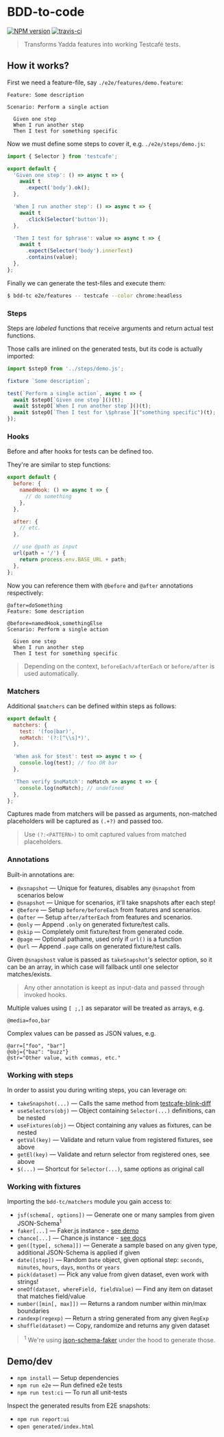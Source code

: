 # BDD-to-code

[![NPM version](https://badge.fury.io/js/bdd-tc.png)](http://badge.fury.io/js/bdd-tc)
[![travis-ci](https://api.travis-ci.org/tacoss/bdd-tc.svg)](https://travis-ci.org/tacoss/bdd-tc)

> Transforms Yadda features into working Testcafé tests.

## How it works?

First we need a feature-file, say `./e2e/features/demo.feature`:

```feature
Feature: Some description

Scenario: Perform a single action

  Given one step
  When I run another step
  Then I test for something specific
```

Now we must define some steps to cover it, e.g. `./e2e/steps/demo.js`:

```js
import { Selector } from 'testcafe';

export default {
  'Given one step': () => async t => {
    await t
      .expect('body').ok();
  },

  'When I run another step': () => async t => {
    await t
      .click(Selector('button'));
  },

  'Then I test for $phrase': value => async t => {
    await t
      .expect(Selector('body').innerText)
      .contains(value);
  },
};
```

Finally we can generate the test-files and execute them:

```bash
$ bdd-tc e2e/features -- testcafe --color chrome:headless
```

### Steps

Steps are _labeled_ functions that receive arguments and return actual test functions.

Those calls are inlined on the generated tests, but its code is actually imported:


```js
import $step0 from '../steps/demo.js';

fixture `Some description`;

test(`Perform a single action`, async t => {
  await $step0[`Given one step`]()(t);
  await $step0[`When I run another step`]()(t);
  await $step0[`Then I test for \$phrase`]("something specific")(t);
});
```

### Hooks

Before and after hooks for tests can be defined too.

They're are similar to step functions:

```js
export default {
  before: {
    namedHook: () => async t => {
      // do something
    },
  },

  after: {
    // etc.
  },

  // use @path as input
  url(path = '/') {
    return process.env.BASE_URL + path;
  },
};
```

Now you can reference them with `@before` and `@after` annotations respectively:

```behat
@after=doSomething
Feature: Some description

@before=namedHook,somethingElse
Scenario: Perform a single action

  Given one step
  When I run another step
  Then I test for something specific
```

> Depending on the context, `beforeEach/afterEach` or `before/after` is used automatically.

### Matchers

Additional `$matchers` can be defined within steps as follows:

```js
export default {
  matchers: {
    test: '(foo|bar)',
    noMatch: '(?:[^\\s]*)',
  },

  'When ask for $test': test => async t => {
    console.log(test); // foo OR bar
  },

  'Then verify $noMatch': noMatch => async t => {
    console.log(noMatch); // undefined
  },
};
```

Captures made from matchers will be passed as arguments, non-matched placeholders will be captured as `(.+?)` and passed too.

> Use `(?:<PATTERN>)` to omit captured values from matched placeholders.

### Annotations

Built-in annotations are:

- `@xsnapshot` &mdash; Unique for features, disables any `@snapshot` from scenarios below
- `@snapshot` &mdash; Unique for scenarios, it'll take snapshots after each step!
- `@before` &mdash; Setup `before/beforeEach` from features and scenarios.
- `@after` &mdash; Setup `after/afterEach` from features and scenarios.
- `@only` &mdash; Append `.only` on generated fixture/test calls.
- `@skip` &mdash; Completely omit fixture/test from generated code.
- `@page` &mdash; Optional pathame, used only if `url()` is a function
- `@url` &mdash; Append `.page` calls on generated fixture/test calls.

Given `@snapshost` value is passed as `takeSnapshot`'s selector option, so it can be an array, in which case will fallback until one selector matches/exists.

> Any other annotation is keept as input-data and passed through invoked hooks.

Multiple values using `[ ;,]` as separator will be treated as arrays, e.g.

```behat
@media=foo,bar
```

Complex values can be passed as JSON values, e.g.

```behat
@arr=["foo", "bar"]
@obj={"baz": "buzz"}
@str="Other value, with commas, etc."
```

### Working with steps

In order to assist you during writing steps, you can leverage on:

- `takeSnapshot(...)` &mdash; Calls the same method from [testcafe-blink-diff](https://www.npmjs.com/package/testcafe-blink-diff)
- `useSelectors(obj)` &mdash; Object containing `Selector(...)` definitions, can be nested
- `useFixtures(obj)` &mdash; Object containing any values as fixtures, can be nested
- `getVal(key)` &mdash; Validate and return value from registered fixtures, see above
- `getEl(key)` &mdash; Validate and return selector from registered ones, see above
- `$(...)` &mdash; Shortcut for `Selector(...)`, same options as original call

### Working with fixtures

Importing the `bdd-tc/matchers` module you gain access to:

- `jsf(schema[, options])` &mdash; Generate one or many samples from given JSON-Schema<sup>1</sup>
- `faker[...]` &mdash; Faker.js instance - [see demo](https://cdn.rawgit.com/Marak/faker.js/master/examples/browser/index.html)
- `chance[...]` &mdash; Chance.js instance - [see docs](https://chancejs.com/)
- `gen([type[, schema]])` &mdash; Generate a sample based on any given type, additional JSON-Schema is applied if given
- `date([step])` &mdash; Random `Date` object, given optional step: `seconds`, `minutes`, `hours`, `days`, `months` or `years`
- `pick(dataset)` &mdash; Pick any value from given dataset, even work with strings!
- `oneOf(dataset, whereField, fieldValue)` &mdash; Find any item on dataset that matches field/value
- `number([min[, max]])` &mdash; Returns a random number within min/max boundaries
- `randexp(regexp)` &mdash; Return a string generated from any given `RegExp`
- `shuffle(dataset)` &mdash; Copy, randomize and returns any given dataset

> <sup>1</sup> We're using [json-schema-faker](https://www.npmjs.com/package/json-schema-faker) under the hood to generate those.

## Demo/dev

- `npm install` &mdash; Setup dependencies
- `npm run e2e` &mdash; Run defined e2e tests
- `npm run test:ci` &mdash; To run all unit-tests

Inspect the generated results from E2E snapshots:

- `npm run report:ui`
- `open generated/index.html`
